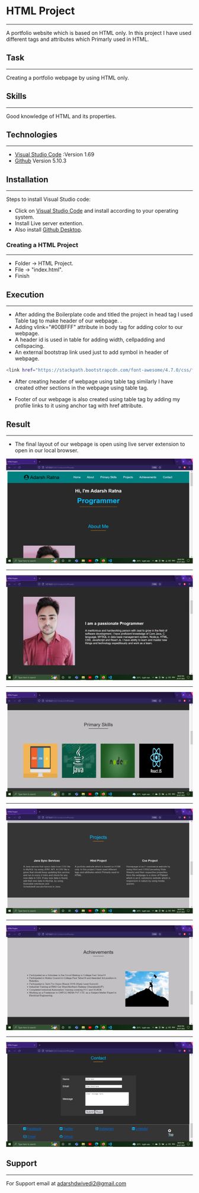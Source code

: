 
# HTML Project
***
A portfolio website which is based on HTML only. In this project I have used different tags and attributes which Primarly used in HTML.
## Task
***
Creating a portfolio webpage by using HTML only.
## Skills
***
 Good knowledge of HTML and its properties. 
## Technologies
***
* [Visual Studio Code](https://code.visualstudio.com/Download) :Version 1.69
* [Github](https://github.com/) Version 5.10.3 
## Installation
***
Steps to install Visual Studio code:

* Click on [Visual Studio Code](https://code.visualstudio.com/Download) and install according to your operating system.
* Install Live server extention.
* Also install [Github Desktop](https://desktop.github.com/).

### Creating a HTML Project
***
* Folder -> HTML Project.
* File -> "index.html".
* Finish
## Execution
***
* After adding the Boilerplate code and titled the project in head tag I used Table tag to make header of our webpage.  .
* Adding vlink="#00BFFF" attribute in body tag for adding color to our webpage.
* A header id is used in table for adding width, cellpadding and cellspacing.
* An external bootstrap link used just to add symbol in header of webpage.
 ```bash
<link href="https://stackpath.bootstrapcdn.com/font-awesome/4.7.0/css/font-awesome.min.css" rel="stylesheet">
 ```
* After creating header of webpage using table tag similarly I have created other sections in the webpage using table tag. 

* Footer of our webpage is also created using table tag by adding my profile links to it using anchor tag with href attribute.









## Result
***
* The final layout of our webpage is open using live server extension to open in our local browser.

![HTML Project](https://github.com/Adarsh00712/Html-Project/blob/master/Screenshots/1.png)

***
![HTML Project](https://github.com/Adarsh00712/Html-Project/blob/master/Screenshots/2.png)

***
![HTML Project](https://github.com/Adarsh00712/Html-Project/blob/master/Screenshots/3.png)
***
![HTML Project](https://github.com/Adarsh00712/Html-Project/blob/master/Screenshots/4.png)
***
![HTML Project](https://github.com/Adarsh00712/Html-Project/blob/master/Screenshots/5.png)
***
![HTML Project](https://github.com/Adarsh00712/Html-Project/blob/master/Screenshots/6.png)
## Support
***
For Support email at adarshdwivedi2@gmail.com
